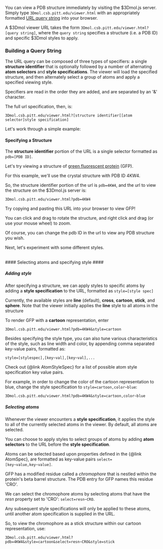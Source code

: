 

You can view a PDB structure immediately by visiting the $3Dmol.js server.  Simply type `3Dmol.csb.pitt.edu/viewer.html` with an appropriately formatted [URL query string](http://en.wikipedia.org/wiki/Query_string) into your browser.

A $3Dmol viewer URL takes the form `3Dmol.csb.pitt.edu/viewer.html?[query string]`, where the `query string` specifies a structure (i.e. a PDB ID) and specific $3Dmol styles to apply.


### Building a Query String ###

The URL query can be composed of three types of specifiers: a single **structure identifier** that is optionally followed by a number of alternating **atom selectors** and **style specifications**. The viewer will load the specified structure, and then alternately select a group of atoms and apply a specified viewing style.


Specifiers are read in the order they are added, and are separated by an '&' character.

The full url specification, then, is:

`3Dmol.csb.pitt.edu/viewer.html?[structure identifier[[atom selector]style specification]`

Let's work through a simple example:


#### Specifying a Structure ####

The **structure identifier** portion of the URL is a single selector formatted as `pdb=[PDB ID]`.  

Let's try viewing a structure of  [green fluorescent protein](http://www.rcsb.org/pdb/explore/explore.do?structureId=4KW4) (GFP).  

For this example, we'll use the crystal structure with PDB ID 4KW4.

So, the structure identifier portion of the url is `pdb=4KW4`, and the url to view the structure on the $3Dmol.js server is:

`3Dmol.csb.pitt.edu/viewer.html?pdb=4KW4`

Try copying and pasting this URL into your browser to view GFP!

You can click and drag to rotate the structure, and right click and drag (or use your mouse wheel) to zoom.

Of course, you can change the pdb ID in the url to view any PDB structure you wish.

Next, let's experiment with some different styles.

</br>
#### Selecting atoms and specifying style ####

##### Adding style #####

After specifying a structure, we can apply styles to specific atoms by adding a **style specification** to the URL, formatted as `style=[style spec]`

Currently, the available styles are **line** (default), **cross**, **cartoon**, **stick**, and **sphere**.  Note that the viewer initially applies the **line** style to all atoms in the structure

To render GFP with a **cartoon** representation, enter

`3Dmol.csb.pitt.edu/viewer.html?pdb=4KW4&style=cartoon`

Besides specifying the style type, you can also tune various characteristics of the style, such as line width and color, by appending comma separated key-value pairs, formatted as:

`style=[stylespec],[key~val],[key~val],...`  

Check out {@link AtomStyleSpec} for a list of possible atom style specification key value pairs.

For example, in order to change the color of the cartoon representation to blue, change the style specification to `style=cartoon,color~blue`:

`3Dmol.csb.pitt.edu/viewer.html?pdb=4KW4&style=cartoon,color~blue`

##### Selecting atoms #####

Whenever the viewer encounters a **style specification**, it applies the style to all of the currently selected atoms in the viewer. By default, all atoms are selected.

You can choose to apply styles to select groups of atoms by adding **atom selectors** to the URL before the **style specification**.

Atoms can be selected based upon properties defined in the {@link AtomSpec}, are formatted as key-value pairs `select=[key~value,key~value]`.

GFP has a modified residue called a *chromophore* that is nestled within the protein's beta barrel structure.  The PDB entry for GFP names this residue 'CRO'.

We can select the chromophore atoms by selecting atoms that have the *resn* property set to 'CRO': `select=resn~CRO`.  

Any subsequent style specifications will only be applied to these atoms, until another atom specification is supplied in the URL.

So, to view the chromophore as a stick structure within our cartoon representation, use:

`3Dmol.csb.pitt.edu/viewer.html?pdb=4KW4&style=cartoon&select=resn~CRO&style=stick`

